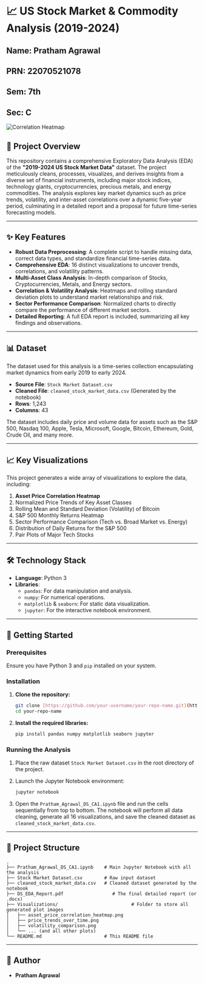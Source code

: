 # 📈 US Stock Market & Commodity Analysis (2019-2024)

## Name: Pratham Agrawal
## PRN: 22070521078
## Sem: 7th
## Sec: C

![Correlation Heatmap](asset_price_correlation_heatmap.png)

## 📖 Project Overview

This repository contains a comprehensive Exploratory Data Analysis (EDA) of the **"2019-2024 US Stock Market Data"** dataset. The project meticulously cleans, processes, visualizes, and derives insights from a diverse set of financial instruments, including major stock indices, technology giants, cryptocurrencies, precious metals, and energy commodities. The analysis explores key market dynamics such as price trends, volatility, and inter-asset correlations over a dynamic five-year period, culminating in a detailed report and a proposal for future time-series forecasting models.

---

## ✨ Key Features

- **Robust Data Preprocessing**: A complete script to handle missing data, correct data types, and standardize financial time-series data.
- **Comprehensive EDA**: 16 distinct visualizations to uncover trends, correlations, and volatility patterns.
- **Multi-Asset Class Analysis**: In-depth comparison of Stocks, Cryptocurrencies, Metals, and Energy sectors.
- **Correlation & Volatility Analysis**: Heatmaps and rolling standard deviation plots to understand market relationships and risk.
- **Sector Performance Comparison**: Normalized charts to directly compare the performance of different market sectors.
- **Detailed Reporting**: A full EDA report is included, summarizing all key findings and observations.

---

## 📊 Dataset

The dataset used for this analysis is a time-series collection encapsulating market dynamics from early 2019 to early 2024.

- **Source File**: `Stock Market Dataset.csv`
- **Cleaned File**: `cleaned_stock_market_data.csv` (Generated by the notebook)
- **Rows**: 1,243
- **Columns**: 43

The dataset includes daily price and volume data for assets such as the S&P 500, Nasdaq 100, Apple, Tesla, Microsoft, Google, Bitcoin, Ethereum, Gold, Crude Oil, and many more.

---

## 📈 Key Visualizations

This project generates a wide array of visualizations to explore the data, including:

1.  **Asset Price Correlation Heatmap**
2.  Normalized Price Trends of Key Asset Classes
3.  Rolling Mean and Standard Deviation (Volatility) of Bitcoin
4.  S&P 500 Monthly Returns Heatmap
5.  Sector Performance Comparison (Tech vs. Broad Market vs. Energy)
6.  Distribution of Daily Returns for the S&P 500
7.  Pair Plots of Major Tech Stocks

---

## 🛠️ Technology Stack

- **Language**: Python 3
- **Libraries**:
    - `pandas`: For data manipulation and analysis.
    - `numpy`: For numerical operations.
    - `matplotlib` & `seaborn`: For static data visualization.
    - `jupyter`: For the interactive notebook environment.

---

## 🚀 Getting Started

### Prerequisites

Ensure you have Python 3 and `pip` installed on your system.

### Installation

1.  **Clone the repository:**
    ```sh
    git clone [https://github.com/your-username/your-repo-name.git](https://github.com/your-username/your-repo-name.git)
    cd your-repo-name
    ```

2.  **Install the required libraries:**
    ```sh
    pip install pandas numpy matplotlib seaborn jupyter
    ```

### Running the Analysis

1.  Place the raw dataset `Stock Market Dataset.csv` in the root directory of the project.

2.  Launch the Jupyter Notebook environment:
    ```sh
    jupyter notebook
    ```

3.  Open the `Pratham_Agrawal_DS_CA1.ipynb` file and run the cells sequentially from top to bottom. The notebook will perform all data cleaning, generate all 16 visualizations, and save the cleaned dataset as `cleaned_stock_market_data.csv`.

---

## 📁 Project Structure

```
.
├── Pratham_Agrawal_DS_CA1.ipynb    # Main Jupyter Notebook with all the analysis
├── Stock Market Dataset.csv        # Raw input dataset
├── cleaned_stock_market_data.csv   # Cleaned dataset generated by the notebook
├── DS_EDA_Report.pdf                  # The final detailed report (or .docx)
├── Visualizations/                           # Folder to store all generated plot images
│   ├── asset_price_correlation_heatmap.png
│   ├── price_trends_over_time.png
│   ├── volatility_comparison.png
│   └── ... (and all other plots)
└── README.md                       # This README file
```

---

## 📄 Author

- **Pratham Agrawal**
